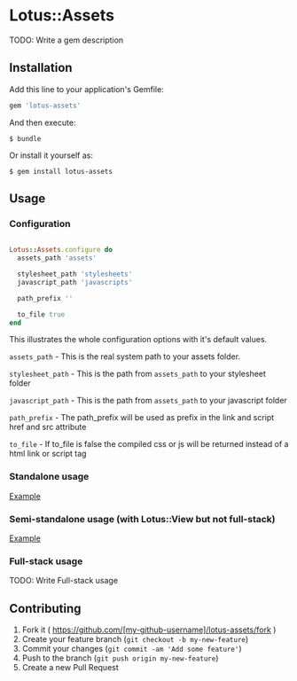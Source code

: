# Lotus::Assets

TODO: Write a gem description

## Installation

Add this line to your application's Gemfile:

```ruby
gem 'lotus-assets'
```

And then execute:

    $ bundle

Or install it yourself as:

    $ gem install lotus-assets

## Usage

### Configuration

```ruby

Lotus::Assets.configure do
  assets_path 'assets'

  stylesheet_path 'stylesheets'
  javascript_path 'javascripts'

  path_prefix ''

  to_file true
end

```

This illustrates the whole configuration options with it's default values.

```assets_path``` - This is the real system path to your assets folder.

```stylesheet_path``` - This is the path from ```assets_path``` to your stylesheet folder

```javascript_path``` - This is the path from ```assets_path``` to your javascript folder

```path_prefix``` - The path_prefix will be used as prefix in the link and script href and src attribute

```to_file``` - If to_file is false the compiled css or js will be returned instead of a html link or script tag

### Standalone usage

[Example](examples/standalone)

### Semi-standalone usage (with Lotus::View but not full-stack)

[Example](examples/semi-standalone)

### Full-stack usage

TODO: Write Full-stack usage

## Contributing

1. Fork it ( https://github.com/[my-github-username]/lotus-assets/fork )
2. Create your feature branch (`git checkout -b my-new-feature`)
3. Commit your changes (`git commit -am 'Add some feature'`)
4. Push to the branch (`git push origin my-new-feature`)
5. Create a new Pull Request
